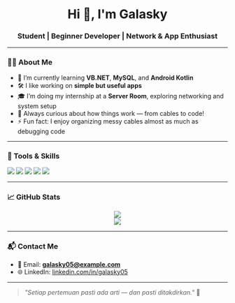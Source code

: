 <h1 align="center">Hi 👋, I'm Galasky</h1>
<h3 align="center">Student | Beginner Developer | Network & App Enthusiast</h3>

---

### 👨‍💻 About Me

- 🔭 I’m currently learning **VB.NET**, **MySQL**, and **Android Kotlin**
- 🛠️ I like working on **simple but useful apps**
- 🎓 I’m doing my internship at a **Server Room**, exploring networking and system setup
- 🌱 Always curious about how things work — from cables to code!
- ⚡ Fun fact: I enjoy organizing messy cables almost as much as debugging code

---

### 🧰 Tools & Skills
<p align="left">
  <img src="https://img.shields.io/badge/VB.NET-%236d3eff?style=for-the-badge&logo=visualstudio&logoColor=white"/>
  <img src="https://img.shields.io/badge/MySQL-%2300f?style=for-the-badge&logo=mysql&logoColor=white"/>
  <img src="https://img.shields.io/badge/Kotlin-%230095D5?style=for-the-badge&logo=kotlin&logoColor=white"/>
  <img src="https://img.shields.io/badge/AndroidStudio-3DDC84?style=for-the-badge&logo=android-studio&logoColor=white"/>
  <img src="https://img.shields.io/badge/Networking-%234285F4?style=for-the-badge&logo=windows&logoColor=white"/>
</p>

---

### 📈 GitHub Stats
<p align="center">
  <img src="https://github-readme-stats.vercel.app/api?username=galasky05&show_icons=true&theme=tokyonight" />
  <br>
  <img src="https://github-readme-stats.vercel.app/api/top-langs/?username=galasky05&layout=compact&theme=tokyonight" />
</p>

---

### 📬 Contact Me

- 📧 Email: **galasky05@example.com**
- 🌐 LinkedIn: [linkedin.com/in/galasky05](https://www.linkedin.com/in/galasky05)

---

> _"Setiap pertemuan pasti ada arti — dan pasti ditakdirkan."_ 🌟
